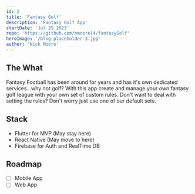 ```yaml
---
id: 2
title: 'Fantasy Golf'
description: 'Fantasy Golf App'
startDate: 'Jul 25 2023'
repo: 'https://github.com/nmoore14/fantasyGolf'
heroImage: '/blog-placeholder-3.jpg'
author: 'Nick Moore'
---
```

## The What
Fantasy Football has been around for years and has it's own dedicated services...why not golf? With this app create and manage your own fantasy golf league with your own set of custom rules.
Don't want to deal with setting the rules? Don't worry just use one of our default sets.

## Stack
- Flutter for MVP (May stay here)
- React Native (May move to here)
- Firebase for Auth and RealTime DB

## Roadmap
- [ ] Mobile App
- [ ] Web App
